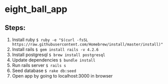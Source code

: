 # eight_ball_app

## Steps:
1. Install ruby
```$ ruby -e "$(curl -fsSL https://raw.githubusercontent.com/Homebrew/install/master/install)"```
2. Install rails
```$ gem install rails -v 4.2.6```
3. Install postgresql
```$ brew install postgresql```
4. Update dependencies
```$ bundle install```
5. Run rails server
```$ rails s```
6. Seed database
```$ rake db:seed``` 
7. Open app by going to localhost:3000 in browser
